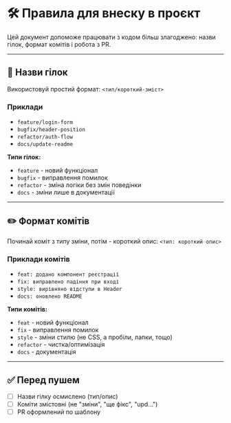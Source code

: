# 🛠 Правила для внеску в проєкт

Цей документ допоможе працювати з кодом більш злагоджено: назви гілок, формат комітів і робота з PR.

---

## 📂 Назви гілок

Використовуй простий формат: `<тип/короткий-зміст>`

### Приклади

- `feature/login-form`
- `bugfix/header-position`
- `refactor/auth-flow`
- `docs/update-readme`

**Типи гілок:**

- `feature` - новий функціонал
- `bugfix` - виправлення помилок
- `refactor` - зміна логіки без змін поведінки
- `docs` - зміни лише в документації

---

## ✏️ Формат комітів

Починай коміт з типу зміни, потім - короткий опис: `<тип: короткий опис>`

### Приклади комітів

- `feat: додано компонент реєстрації`
- `fix: виправлено падіння при вході`
- `style: вирівняно відступи в Header`
- `docs: оновлено README`

**Типи комітів:**

- `feat` - новий функціонал
- `fix` - виправлення помилок
- `style` - зміни стилю (не CSS, а пробіли, лапки, тощо)
- `refactor` - чистка/оптимізація
- `docs` - документація

---

## ✅ Перед пушем

- [ ] Назви гілку осмислено (тип/опис)
- [ ] Коміти змістовні (не "зміни", "ще фікс", "upd...")
- [ ] PR оформлений по шаблону
